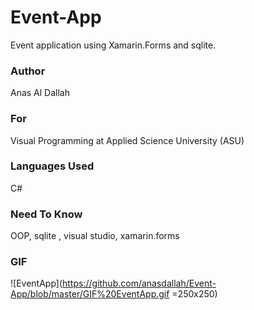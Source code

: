 # Event-App
Event application using Xamarin.Forms  and sqlite.
### Author
Anas Al Dallah
### For
Visual Programming at Applied Science University (ASU)
### Languages Used
C# 
### Need To Know
OOP, sqlite , visual studio, xamarin.forms

### GIF
![EventApp](https://github.com/anasdallah/Event-App/blob/master/GIF%20EventApp.gif =250x250)
